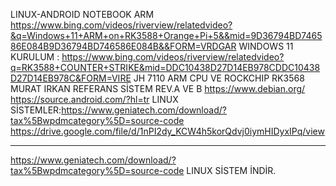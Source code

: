 LINUX-ANDROID NOTEBOOK ARM 
https://www.bing.com/videos/riverview/relatedvideo?&q=Windows+11+ARM+on+RK3588+Orange+Pi+5&&mid=9D36794BD746586E084B9D36794BD746586E084B&&FORM=VRDGAR
WINDOWS 11 KURULUM : https://www.bing.com/videos/riverview/relatedvideo?q=RK3588+COUNTER+STRIKE&mid=DDC10438D27D14EB978CDDC10438D27D14EB978C&FORM=VIRE
JH 7110 ARM CPU VE  ROCKCHIP RK3568
MURAT IRKAN REFERANS SİSTEM REV.A VE B
https://www.debian.org/
https://source.android.com/?hl=tr
LINUX SİSTEMLER:https://www.geniatech.com/download/?tax%5Bwpdmcategory%5D=source-code
https://drive.google.com/file/d/1nPI2dy_KCW4h5korQdvj0iymHIDyxIPq/view
***********************************
https://www.geniatech.com/download/?tax%5Bwpdmcategory%5D=source-code
LINUX SİSTEM İNDİR.
